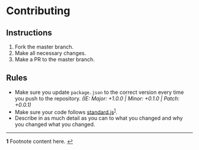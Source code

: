 # Contributing

## Instructions
1.  Fork the master branch.
2.  Make all necessary changes.
3.  Make a PR to the master branch.

## Rules
*   Make sure you update `package.json` to the correct version every time you push to the repository. *(IE: Major: +1.0.0 | Minor: +0.1.0 | Patch: +0.0.1)*
*   Make sure your code follows [standard.js](http://standardjs.com)<sup id="standard-js1">[1](#standard-js2)</sup>.
*   Describe in as much detail as you can to what you changed and why you changed what you changed.

---
<b id="standard-js2">1</b> Footnote content here. [↩](#standard-js1)

